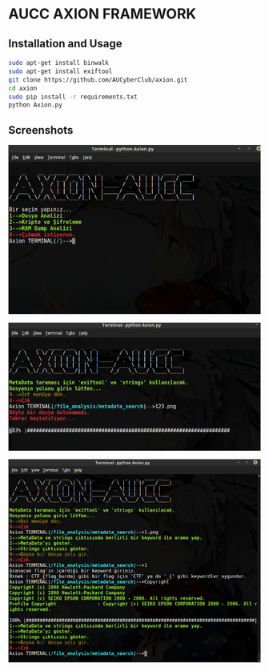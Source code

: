 AUCC AXION FRAMEWORK
====================

## Installation and Usage

```bash
sudo apt-get install binwalk
sudo apt-get install exiftool
git clone https://github.com/AUCyberClub/axion.git
cd axion
sudo pip install -r requirements.txt
python Axion.py
```
## Screenshots

![screenshot](screenshots/1-2.png)

![screenshot](screenshots/2.png)

![screenshot](screenshots/3.png)

